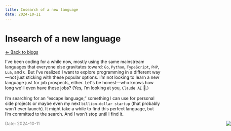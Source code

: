 ```yaml
---
title: Insearch of a new language
date: 2024-10-11
---
```


# Insearch of a new language

[<- Back to blogs](/blog)



I've been coding for a while now, mostly using the same mainstream languages that everyone else gravitates toward: `Go`, `Python`, `TypeScript`, `PHP`, `Lua`, and `C`. But I've realized I want to explore programming in a different way—not just sticking with these popular options. I’m not looking to learn a new language just for job prospects, either. Let's be honest—who knows how long we'll even have these jobs? (Yes, I’m looking at you, `Claude AI` 👀.)
<br/><br/>
I’m searching for an “escape language,” something I can use for personal side projects or maybe even my next `billion-dollar startup` (that probably won’t ever launch). It might take a while to find this perfect language, but I’m committed to the search. And I won’t stop until I find it.

<img style="max-height: 170px; position: absolute; right: 0;" src="/mascot/holding-lots-of-books.png"></img>


<span style="color: gray; font-size: 14px;">Date: 2024-10-11</span>
